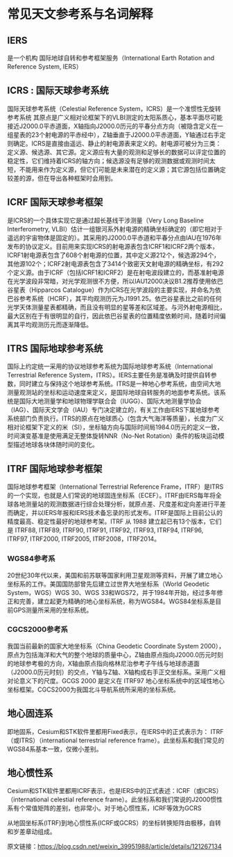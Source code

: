 # 常见天文参考系与名词解释

## IERS

是一个机构
国际地球自转和参考框架服务（International Earth Rotation and Reference System, IERS）

## ICRS : 国际天球参考系统

国际天球参考系统（Celestial Reference System，ICRS）是一个准惯性无旋转参考系统
其原点是广义相对论框架下的VLBI测定的太阳系质心，基本平面尽可能接近J2000.0平赤道面，X轴指向J2000.0历元的平春分点方向（被隐含定义在一组星表的23个射电源的平赤经中），Z轴垂直于J2000.0平赤道面，Y轴通过右手定则确定。ICRS是直接由遥远、静止的射电源表来定义的。射电源可被分为三类：定义源、候选源、其它源。定义源应有大量的观测和足够长的数据可以评定位置的稳定性，它们维持着ICRS的轴方向；候选源没有足够的观测数据或观测时间太短，不能用来作为定义源，但它们可能是未来潜在的定义源；其它源包括位置确定较差的源，但在导出各种框架时会用到。

## ICRF 国际天球参考框架

是ICRS的一个具体实现它是通过超长基线干涉测量（Very Long Baseline Interferometry, VLBI）估计一组银河系外射电源的精确坐标确定的（即它相对于遥远的宇宙物体是固定的）。其采用的J2000.0平赤道和平春分点由IAU在1976年发布的协议定义。目前用来实现ICRS的射电源表包含ICRF1和ICRF2两个版本，ICRF1射电源表包含了608个射电源的位置，其中定义源212个，候选源294个，其他源102个；ICRF2射电源表包含了3414个致密天文射电源的精确坐标，有292个定义源。由于ICRF（包括ICRF1和ICRF2）是在射电波段建立的，而基准射电源在光学波段非常暗，对光学观测很不方便，所以IAU12000决议B1.2推荐使用依巴谷星表（Hipparcos Catalogue）作为ICRS在光学波段的主要实现，并命名为依巴谷参考系统（HCRF），其平均观测历元为J1991.25。依巴谷星表比之前的任何光学天体测量星表都精确，而且没有明显的星等差和区域差。与河外射电源相比，最大区别在于有很明显的自行，因此依巴谷星表的位置精度依赖时间，随着时间偏离其平均观测历元而逐渐降低。

## ITRS 国际地球参考系统

国际上约定统一采用的协议地球参考系统为国际地球参考系统（International Terrestrial Reference System，ITRS）。IERS主要任务是准确及时提供自转参数，同时建立与保持这个地球参考系统。ITRS是一种地心参考系统，由空间大地测量观测站的坐标和运动速度来定义，是国际地球自转服务的地面参考系统。该系统是国际大地测量学和地球物理学联合会（IUGG）、国际大地测量学协会（IAG）、国际天文学会（IAU）专门决定建立的，有关工作由IERS下属地球参考系统部门负责执行。ITRS的原点在地球质心（包含大气海洋等质量），长度为广义相对论框架下定义的米（SI），坐标轴方向与国际时间局1984.0历元的定义一致，时间演变基准是使用满足无整体旋转NNR（No-Net Rotation）条件的板块运动模型描述地球各块体随时间的变化。

## ITRF 国际地球参考框架

国际地球参考框架（International Terrestrial Reference Frame，ITRF）是ITRS的一个实现，也就是人们常说的地球固连坐标系（ECEF）。ITRF由IERS每年将全球各地测量站的观测数据进行综合处理分析，就原点差、尺度差和定向差进行平差而确定，并以IERS年报和IERS技术备忘录的形式发布。ITRF是国际上目前公认的精度最高、稳定性最好的地球参考架。ITRF 从 1988 建立起已有13个版本，它们是 ITRF88, ITRF89, ITRF90, ITRF91, ITRF92, ITRF93, ITRF94, ITRF96, ITRF97, ITRF2000, ITRF2005, ITRF2008，ITRF2014。

### WGS84参考系

20世纪30年代以来，美国和前苏联等国家利用卫星观测等资料，开展了建立地心坐标系的工作。美国国防部曾先后建立过世界大地坐标系（World Geodetic System，WGS）WGS 30、WGS 33和WGS72，并于1984年开始，经过多年修正和完善，建立起更为精确的地心坐标系统，称为WGS84。WGS84坐标系是目前GPS测量所采用的坐标系统。

### CGCS2000参考系

我国当前最新的国家大地坐标系（China Geodetic Coordinate System 2000），原点为包括海洋和大气的整个地球的质量中心，Z轴由原点指向J2000.0历元时刻的地球参考极的方向，X轴由原点指向格林尼治参考子午线与地球赤道面（J2000.0历元时刻）的交点，Y轴与Z轴、X轴构成右手正交坐标系。采用广义相对论意义下的尺度。GCGS 2000 是定义在 ITRF97 地心坐标系统中的区域性地心坐标框架。CGCS2000为我国北斗导航系统所采用的坐标系统。

## 地心固连系

即地固系，Cesium和STK软件里都用Fixed表示，在IERS中的正式表示为： ITRF（或ITRS）（international terrestrial reference frame）。此坐标系和我们常见的WGS84系基本一致，仅微小差别。

## 地心惯性系

Cesium和STK软件里都用ICRF表示，也是IERS中的正式表述：ICRF（或ICRS）（international celestial reference frame）。此坐标系和我们常说的J2000惯性系有个常值矩阵的差别，也非常小。对于地心惯性系，ICRF等效为GCRS

从地固坐标系(ITRF)到地心惯性系(ICRF或GCRS）的坐标转换矩阵由极移，自转和岁差章动组成。

原文链接：<https://blog.csdn.net/weixin_39951988/article/details/121267134>
